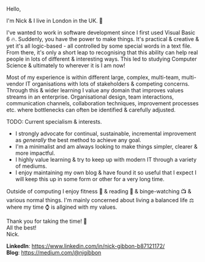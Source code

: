 Hello,

I'm Nick & I live in London in the UK. :city_sunrise:

I've wanted to work in software development since I first used Visual Basic 6 🔥. Suddenly, you have the power to make things. It's practical & creative & yet it's all logic-based - all controlled by some special words in a text file. From there, it's only a short leap to recognising that this ability can help real people in lots of different & interesting ways. This led to studying Computer Science & ultimately to wherever it is I am now!

Most of my experience is within different large, complex, multi-team, multi-vendor IT organisations with lots of stakeholders & competing concerns. Through this & wider learning I value any domain that improves values streams in an enterprise. Organisational design, team interactions, communication channels, collaboration techniques, improvement processes etc. where bottlenecks can often be identified & carefully adjusted.

TODO: Current specialism & interests.

* I strongly advocate for continual, sustainable, incremental improvement as *generally* the best method to achieve any goal. 
* I'm a minimalist and am always looking to make things simpler, clearer & more impactful. 
* I highly value learning & try to keep up with modern IT through a variety of mediums. 
* I enjoy maintaining my own blog & have found it so useful that I expect I will keep this up in some form or other for a very long time.

Outside of computing I enjoy fitness :muscle: & reading :scroll: & binge-watching :tv: & various normal things. I'm mainly concerned about living a balanced life :balance_scale: where my time :watch: is allgined with my values.

Thank you for taking the time! :beers:  
All the best!  
Nick.

**LinkedIn**: https://www.linkedin.com/in/nick-gibbon-b87121172/  
**Blog**: https://medium.com/@njgibbon
